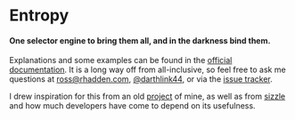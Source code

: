 # Entropy

#### One selector engine to bring them all, and in the darkness bind them.

Explanations and some examples can be found in the [official documentation](http://rosshadden.github.com/entropy).
It is a long way off from all-inclusive, so feel free to ask me questions at ross@rhadden.com, [@darthlink44](https://twitter.com/darthlink44), or via the [issue tracker](https://github.com/rosshadden/entropy/issues).

I drew inspiration for this from an old [project](https://github.com/rosshadden/engine-mmo) of mine, as well as from [sizzle](https://github.com/jquery/sizzle) and how much developers have come to depend on its usefulness.
